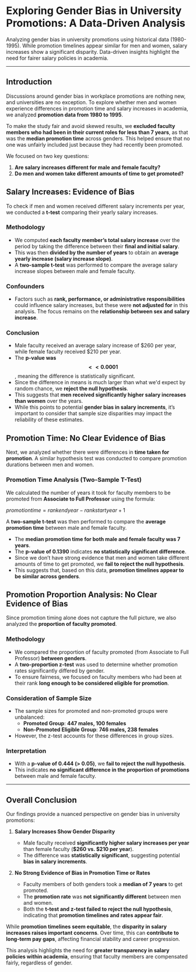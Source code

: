 # Exploring Gender Bias in University Promotions: A Data-Driven Analysis

Analyzing gender bias in university promotions using historical data (1980-1995). While promotion timelines appear similar for men and women, salary increases show a significant disparity. Data-driven insights highlight the need for fairer salary policies in academia.

---

## **Introduction**

Discussions around gender bias in workplace promotions are nothing new, and universities are no exception. To explore whether men and women experience differences in promotion time and salary increases in academia, we analyzed **promotion data from 1980 to 1995**.

To make the study fair and avoid skewed results, we **excluded faculty members who had been in their current roles for less than 7 years**, as that was the **median promotion time** across genders. This helped ensure that no one was unfairly included just because they had recently been promoted.

We focused on two key questions:
1. **Are salary increases different for male and female faculty?**
2. **Do men and women take different amounts of time to get promoted?**

## **Salary Increases: Evidence of Bias**

To check if men and women received different salary increments per year, we conducted a **t-test** comparing their yearly salary increases.

### **Methodology**

- We computed **each faculty member’s total salary increase** over the period by taking the difference between their **final and initial salary**.
- This was then **divided by the number of years** to obtain an **average yearly increase (salary increase slope)**.
- A **two-sample t-test** was performed to compare the average salary increase slopes between male and female faculty.

### **Confounders**

- Factors such as **rank, performance, or administrative responsibilities** could influence salary increases, but these were **not adjusted for** in this analysis. The focus remains on the **relationship between sex and salary increase**.

### **Conclusion**

- Male faculty received an average salary increase of \$260 per year, while female faculty received \$210 per year.
- The **p-value was $$<<0.0001$$**, meaning the difference is statistically significant.
- Since the difference in means is much larger than what we'd expect by random chance, we **reject the null hypothesis**.
- This suggests that **men received significantly higher salary increases than women** over the years.
- While this points to potential **gender bias in salary increments**, it’s important to consider that sample size disparities may impact the reliability of these estimates.


## **Promotion Time: No Clear Evidence of Bias**

Next, we analyzed whether there were differences in **time taken for promotion**. A similar hypothesis test was conducted to compare promotion durations between men and women.

### **Promotion Time Analysis (Two-Sample T-Test)**

We calculated the number of years it took for faculty members to be promoted from **Associate to Full Professor** using the formula:

$promotion time = rank end year - rank start year + 1$

A **two-sample t-test** was then performed to compare the **average promotion time** between male and female faculty.

- The **median promotion time for both male and female faculty was 7 years**.
- The **p-value of $0.1390$** indicates **no statistically significant difference**.
- Since we don’t have strong evidence that men and women take different amounts of time to get promoted, we **fail to reject the null hypothesis**.
- This suggests that, based on this data, **promotion timelines appear to be similar across genders**.

## **Promotion Proportion Analysis: No Clear Evidence of Bias**

Since promotion timing alone does not capture the full picture, we also analyzed the **proportion of faculty promoted**.

### **Methodology**

- We compared the proportion of faculty promoted (from Associate to Full Professor) **between genders**.
- A **two-proportion z-test** was used to determine whether promotion rates significantly differed by gender.
- To ensure fairness, we focused on faculty members who had been at their rank **long enough to be considered eligible for promotion**.

### **Consideration of Sample Size**

- The sample sizes for promoted and non-promoted groups were unbalanced:
  - **Promoted Group**: **447 males, 100 females**
  - **Non-Promoted Eligible Group**: **746 males, 238 females**
- However, the z-test accounts for these differences in group sizes.

### **Interpretation**

- With a **p-value of 0.444 (> 0.05)**, we **fail to reject the null hypothesis**.
- This indicates **no significant difference in the proportion of promotions** between male and female faculty.

---

## **Overall Conclusion**

Our findings provide a nuanced perspective on gender bias in university promotions:

1. **Salary Increases Show Gender Disparity**  
   - Male faculty received **significantly higher salary increases per year** than female faculty (**\$260 vs. \$210 per year**).  
   - The difference was **statistically significant**, suggesting potential **bias in salary increments**.  

2. **No Strong Evidence of Bias in Promotion Time or Rates**  
   - Faculty members of both genders took a **median of 7 years** to get promoted.  
   - The **promotion rate** was **not significantly different** between men and women.  
   - Both the **t-test and z-test failed to reject the null hypothesis**, indicating that **promotion timelines and rates appear fair**.

While **promotion timelines seem equitable**, the **disparity in salary increases raises important concerns**. Over time, this can **contribute to long-term pay gaps**, affecting financial stability and career progression.  

This analysis highlights the need for **greater transparency in salary policies within academia**, ensuring that faculty members are compensated fairly, regardless of gender.